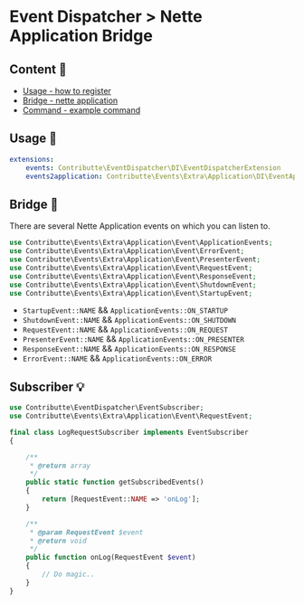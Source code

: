 # Event Dispatcher > Nette Application Bridge

## Content :gift:

- [Usage - how to register](#usage-tada)
- [Bridge - nette application](#bridge-wrench)
- [Command - example command](#subscriber-bulb)

## Usage :tada:

```yaml
extensions:
    events: Contributte\EventDispatcher\DI\EventDispatcherExtension
    events2application: Contributte\Events\Extra\Application\DI\EventApplicationBridgeExtension
```

## Bridge :wrench:

There are several Nette Application events on which you can listen to.

```php
use Contributte\Events\Extra\Application\Event\ApplicationEvents;
use Contributte\Events\Extra\Application\Event\ErrorEvent;
use Contributte\Events\Extra\Application\Event\PresenterEvent;
use Contributte\Events\Extra\Application\Event\RequestEvent;
use Contributte\Events\Extra\Application\Event\ResponseEvent;
use Contributte\Events\Extra\Application\Event\ShutdownEvent;
use Contributte\Events\Extra\Application\Event\StartupEvent;
```

- `StartupEvent::NAME` && `ApplicationEvents::ON_STARTUP`
- `ShutdownEvent::NAME` && `ApplicationEvents::ON_SHUTDOWN`
- `RequestEvent::NAME` && `ApplicationEvents::ON_REQUEST`
- `PresenterEvent::NAME` && `ApplicationEvents::ON_PRESENTER`
- `ResponseEvent::NAME` && `ApplicationEvents::ON_RESPONSE`
- `ErrorEvent::NAME` && `ApplicationEvents::ON_ERROR`

## Subscriber :bulb:

```php
use Contributte\EventDispatcher\EventSubscriber;
use Contributte\Events\Extra\Application\Event\RequestEvent;

final class LogRequestSubscriber implements EventSubscriber
{

	/**
	 * @return array
	 */
	public static function getSubscribedEvents()
	{
		return [RequestEvent::NAME => 'onLog'];
	}

	/**
	 * @param RequestEvent $event
	 * @return void
	 */
	public function onLog(RequestEvent $event)
	{
	    // Do magic..
	}
}
```
